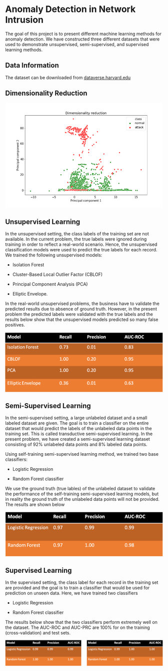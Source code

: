 # Anomaly Detection in Network Intrusion

The goal of this project is to present different machine learning methods for anomaly detection. We have constructed three different datasets that were used to demonstrate unsupervised, semi-supervised, and supervised learning methods. 

## Data Information

The dataset can be downloaded from  [dataverse.harvard.edu](https://dataverse.harvard.edu/dataset.xhtml?persistentId=doi:10.7910/DVN/OPQMVF)

## Dimensionality Reduction

![fig](Network-intrusion/image/pca.png)

## Unsupervised Learning

In the unsupervised setting, the class labels of the training set are not available. In the
current problem, the true labels were ignored during training in order to reflect a real-world scenario. Hence, the unsupervised classification models were used to predict the true labels for each record. We trained the following unsupervised models:

- Isolation Forest

- Cluster-Based Local Outlier Factor (CBLOF)

- Principal Component Analysis (PCA)

- Elliptic Envelope.

In the real-world unsupervised problems, the business have to validate the predicted results due to absence of ground truth. However, in the present problem the predicted labels were validated with the true labels and the results below show that the unsupervised models predicted so many false positives.

![fig](Network-intrusion/image/unsup.png)

## Semi-Supervised Learning

In the semi-supervised setting, a large unlabeled dataset and a small labeled dataset are given. The goal is to train a classifier on the entire dataset that would predict the labels of the unlabeled data points in the training set. This is called transductive semi-supervised learning. In the present problem, we have created a semi-supervised learning dataset consisting of 92\%  unlabeled data points and 8\% labeled data points.

Using self-training semi-supervised learning method, we trained two base classifiers:

- Logistic Regression

- Random Forest classifier

We use the ground truth (true lables) of the unlabeled dataset to validate the performance of the self-training semi-supervised learning models, but in reality the ground truth of the unlabeled data points will not be provided. The results are shown below

![fig](Network-intrusion/image/ss.png)

## Supervised Learning

In the supervised setting, the class label for each record in the training set are provided and the goal is to train a classifier that would be used for prediction on unseen data. Here, we have trained two classifiers

- Logistic Regression

- Random Forest classifier

The results below show that the two classifiers perform extremely well on the dataset. The AUC-ROC and AUC-PRC are 100\% for on the training (cross-validation) and test sets.

![fig](Network-intrusion/image/sup.png)
